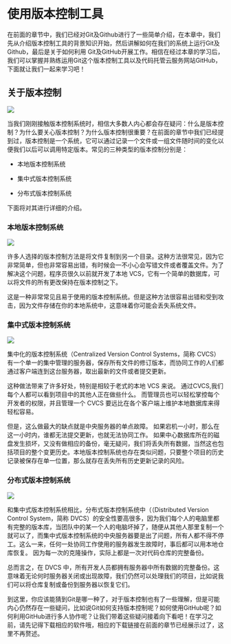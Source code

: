 # 使用版本控制工具

在前面的章节中，我们已经对Git及Github进行了一些简单介绍，在本章中，我们先从介绍版本控制工具的背景知识开始，然后讲解如何在我们的系统上运行Git及Github，最后是关于如何利用 Git及GitHub开展工作。相信在经过本章的学习后，我们可以掌握并熟练运用Git这个版本控制工具以及代码托管云服务网站GitHub，下面就让我们一起来学习吧！

## 关于版本控制

![](../img/version.jpg)

当我们刚刚接触版本控制系统时，相信大多数人内心都会存在疑问：什么是版本控制？为什么要关心版本控制？为什么版本控制很重要？在前面的章节中我们已经提到过，版本控制是一个系统，它可以通过记录一个文件或一组文件随时间的变化以便我们以后可以调用特定版本。常见的三种类型的版本控制分别是：

- 本地版本控制系统

- 集中式版本控制系统

- 分布式版本控制系统

下面将对其进行详细的介绍。

### 本地版本控制系统

![](../img/version1.jpg)

许多人选择的版本控制方法是将文件复制到另一个目录。这种方法很常见，因为它非常简单，但也非常容易出错，有时候会一不小心会写错文件或者覆盖文件。为了解决这个问题，程序员很久以前就开发了本地 VCS，它有一个简单的数据库，可以将文件的所有更改保持在版本控制之下。

这是一种非常常见且易于使用的版本控制系统。但是这种方法很容易出错和受到攻击，因为文件存储在你的本地系统中，这意味着你可能会丢失系统文件。

### 集中式版本控制系统

![](../img/cvcs.jpg)

集中化的版本控制系统（Centralized Version Control Systems，简称 CVCS）有一个单一的集中管理的服务器，保存所有文件的修订版本，而协同工作的人们都通过客户端连到这台服务器，取出最新的文件或者提交更新。 

这种做法带来了许多好处，特别是相较于老式的本地 VCS 来说。 通过CVCS,我们每个人都可以看到项目中的其他人正在做些什么。 而管理员也可以轻松掌控每个开发者的权限，并且管理一个 CVCS 要远比在各个客户端上维护本地数据库来得轻松容易。

但是，这么做最大的缺点就是中央服务器的单点故障。 如果宕机一小时，那么在这一小时内，谁都无法提交更新，也就无法协同工作。 如果中心数据库所在的磁盘发生损坏，又没有做相应的备份，毫无疑问，我们将丢失所有数据，当然这也包括项目的整个变更历史。本地版本控制系统也存在类似问题，只要整个项目的历史记录被保存在单一位置，那么就存在丢失所有历史更新记录的风险。

### 分布式版本控制系统

![](../img/dvcs.png)

和集中式版本控制系统相比，分布式版本控制系统中（（Distributed Version Control System，简称 DVCS）的安全性要高很多，因为我们每个人的电脑里都有完整的版本库，当团队中的某一个人的电脑坏掉了，随便从其他人那里复制一个就可以了，而集中式版本控制系统的中央服务器要是出了问题，所有人都不得不停工。这么一来，任何一处协同工作使用的服务器发生故障时，事后都可以用本地仓库恢复。 因为每一次的克隆操作，实际上都是一次对代码仓库的完整备份。

总而言之，在 DVCS 中，所有开发人员都拥有服务器中所有数据的完整备份。这意味着无论何时服务器关闭或出现故障，我们仍然可以处理我们的项目，比如说我们可以将仓库复制或备份到服务器以恢复它们。

到这里，你应该能猜到Git是哪一种了，对于版本控制也有了一些理解，但是可能内心仍然存在一些疑问，比如说Git如何支持版本控制呢？如何使用GitHub呢？如何利用GitHub进行多人协作呢？让我们带着这些疑问接着向下看吧！在学习之前，请先记得下载相应的软件哦，相应的下载链接在前面的章节已经展示过了，这里不再赘述。
